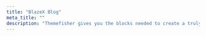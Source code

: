 ```yaml
---
title: "BlazeX Blog"
meta_title: ""
description: "Themefisher gives you the blocks needed to create a truly professional website for your SaaS is a long established fact that a reader."
---
```

